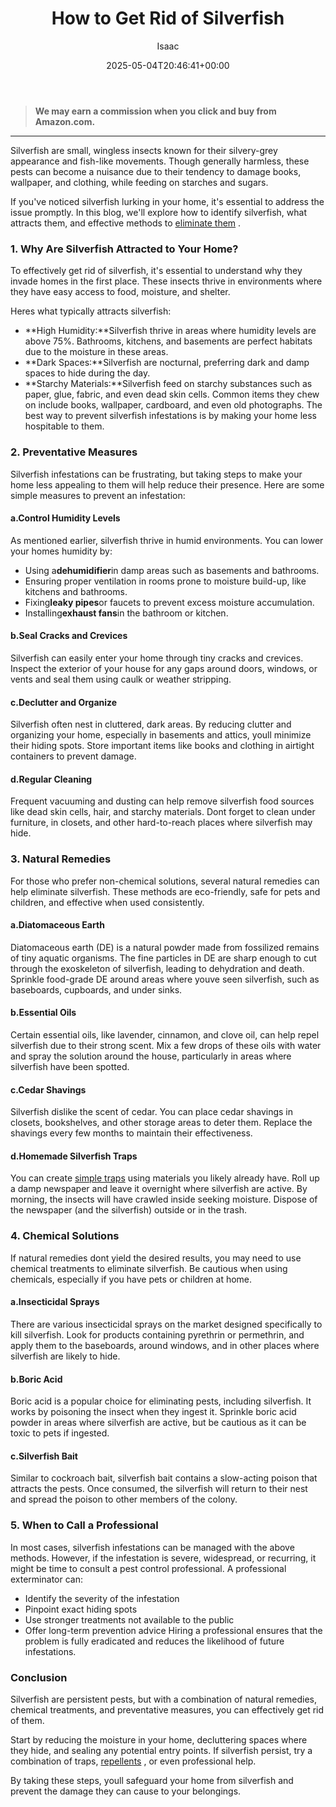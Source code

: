 ﻿---
author: Isaac
layout: post
title: How to Get Rid of Silverfish
date: '2025-05-04T20:46:41+00:00'
categories:
- Fleas
- Guide
tags: []
slug: /how-to-get-rid-of-silverfish/
lastmod: 2025-05-07T12:21:27+03:00
---
> **We may earn a commission when you click and buy from Amazon.com.**
>

---
Silverfish are small, wingless insects known for their silvery-grey appearance and fish-like movements. Though generally harmless, these pests can become a nuisance due to their tendency to damage books, wallpaper, and clothing, while feeding on starches and sugars.

If you've noticed silverfish lurking in your home, it's essential to address the issue promptly. In this blog, we'll explore how to identify silverfish, what attracts them, and effective methods to
[eliminate them](https://pestpolicy.com/best-silverfish-killer/)
.
### 1. Why Are Silverfish Attracted to Your Home?
To effectively get rid of silverfish, it's essential to understand why they invade homes in the first place. These insects thrive in environments where they have easy access to food, moisture, and shelter.

Heres what typically attracts silverfish:
- **High Humidity:**Silverfish thrive in areas where humidity levels are above 75%. Bathrooms, kitchens, and basements are perfect habitats due to the moisture in these areas.
- **Dark Spaces:**Silverfish are nocturnal, preferring dark and damp spaces to hide during the day.
- **Starchy Materials:**Silverfish feed on starchy substances such as paper, glue, fabric, and even dead skin cells. Common items they chew on include books, wallpaper, cardboard, and even old photographs.
The best way to prevent silverfish infestations is by making your home less hospitable to them.
### 2. Preventative Measures
Silverfish infestations can be frustrating, but taking steps to make your home less appealing to them will help reduce their presence. Here are some simple measures to prevent an infestation:
#### a.**Control Humidity Levels**
As mentioned earlier, silverfish thrive in humid environments. You can lower your homes humidity by:
- Using a**dehumidifier**in damp areas such as basements and bathrooms.
- Ensuring proper ventilation in rooms prone to moisture build-up, like kitchens and bathrooms.
- Fixing**leaky pipes**or faucets to prevent excess moisture accumulation.
- Installing**exhaust fans**in the bathroom or kitchen.
#### b.**Seal Cracks and Crevices**
Silverfish can easily enter your home through tiny cracks and crevices. Inspect the exterior of your house for any gaps around doors, windows, or vents and seal them using caulk or weather stripping.
#### c.**Declutter and Organize**
Silverfish often nest in cluttered, dark areas. By reducing clutter and organizing your home, especially in basements and attics, youll minimize their hiding spots. Store important items like books and clothing in airtight containers to prevent damage.
#### d.**Regular Cleaning**
Frequent vacuuming and dusting can help remove silverfish food sources like dead skin cells, hair, and starchy materials. Dont forget to clean under furniture, in closets, and other hard-to-reach places where silverfish may hide.
### 3. Natural Remedies
For those who prefer non-chemical solutions, several natural remedies can help eliminate silverfish. These methods are eco-friendly, safe for pets and children, and effective when used consistently.
#### a.**Diatomaceous Earth**
Diatomaceous earth (DE) is a natural powder made from fossilized remains of tiny aquatic organisms. The fine particles in DE are sharp enough to cut through the exoskeleton of silverfish, leading to dehydration and death. Sprinkle food-grade DE around areas where youve seen silverfish, such as baseboards, cupboards, and under sinks.
#### b.**Essential Oils**
Certain essential oils, like lavender, cinnamon, and clove oil, can help repel silverfish due to their strong scent. Mix a few drops of these oils with water and spray the solution around the house, particularly in areas where silverfish have been spotted.
#### c.**Cedar Shavings**
Silverfish dislike the scent of cedar. You can place cedar shavings in closets, bookshelves, and other storage areas to deter them. Replace the shavings every few months to maintain their effectiveness.
#### d.**Homemade Silverfish Traps**
You can create
[simple traps](https://pestpolicy.com/best-silverfish-traps/)
using materials you likely already have. Roll up a damp newspaper and leave it overnight where silverfish are active. By morning, the insects will have crawled inside seeking moisture. Dispose of the newspaper (and the silverfish) outside or in the trash.
### 4. Chemical Solutions
If natural remedies dont yield the desired results, you may need to use chemical treatments to eliminate silverfish. Be cautious when using chemicals, especially if you have pets or children at home.
#### a.**Insecticidal Sprays**
There are various insecticidal sprays on the market designed specifically to kill silverfish. Look for products containing pyrethrin or permethrin, and apply them to the baseboards, around windows, and in other places where silverfish are likely to hide.
#### b.**Boric Acid**
Boric acid is a popular choice for eliminating pests, including silverfish. It works by poisoning the insect when they ingest it. Sprinkle boric acid powder in areas where silverfish are active, but be cautious as it can be toxic to pets if ingested.
#### c.**Silverfish Bait**
Similar to cockroach bait, silverfish bait contains a slow-acting poison that attracts the pests. Once consumed, the silverfish will return to their nest and spread the poison to other members of the colony.
### 5. When to Call a Professional
In most cases, silverfish infestations can be managed with the above methods. However, if the infestation is severe, widespread, or recurring, it might be time to consult a pest control professional. A professional exterminator can:
- Identify the severity of the infestation
- Pinpoint exact hiding spots
- Use stronger treatments not available to the public
- Offer long-term prevention advice
Hiring a professional ensures that the problem is fully eradicated and reduces the likelihood of future infestations.
### Conclusion
Silverfish are persistent pests, but with a combination of natural remedies, chemical treatments, and preventative measures, you can effectively get rid of them.

Start by reducing the moisture in your home, decluttering spaces where they hide, and sealing any potential entry points. If silverfish persist, try a combination of traps,
[repellents](https://pestpolicy.com/best-silverfish-repellent/)
, or even professional help.

By taking these steps, youll safeguard your home from silverfish and prevent the damage they can cause to your belongings.